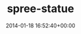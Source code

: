 ---
title:		"spree-statue"
type:		"photos"
mediatype:		"upload"
location:		"TBC"
date:		"2014-01-18 16:52:40+00:00"
album:		"city"
filename:		"spree-statue.md"
series:		""
cl_public_id:		"city/spree-statue"
cl_version:		1497000413
format:		"tiff"
bytes:		6770640
width:		2560
height:		1440
colours:
- "#C9D7EB"
- "#6E7D4C"
- "#667766"
- "#39423F"
- "#CADDED"
- "#727A63"
- "#5B7D56"
- "#507A5E"
- "#6A797D"
- "#7C808F"
- "#4D7566"
- "#4E6A7A"
- "#2C3A40"
- "#3F4037"
- "#73794B"
- "#424A30"
- "#32353C"
- "#566680"
- "#282F3A"
- "#334531"
- "#847E78"
exposure_mode:		"Auto"
program:		"Program AE"
aperture:		"2.8"
focal_length:		"70.0 mm"
iso:		"400"
shutter_speed:		"1/125"
metering:		"Multi-segment"
flash:		"Off, Did not fire"
white_balance:		"Custom"
colour_temp:		"4350"
has_crop:		"false"
orientation:		"Horizontal (normal)"
camera_model:		"NIKON D800"
lens_info:		"70-200mm f/2.8"
artist:		"No artist info"
x_resolution:		"300"
y_resolution:		"300"
---